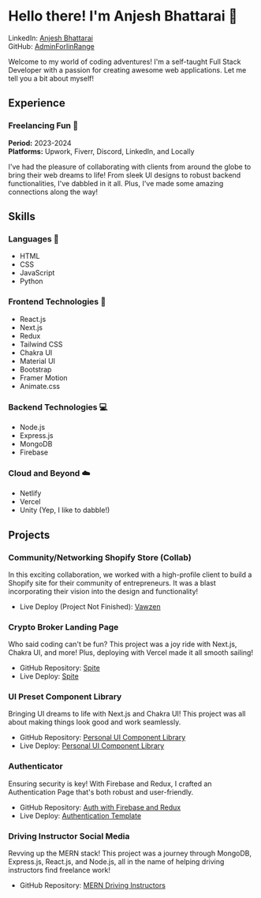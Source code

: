 # Hello there! I'm Anjesh Bhattarai 🌟


LinkedIn: [Anjesh Bhattarai](http://www.linkedin.com/in/anjesh-bhattarai)  
GitHub: [AdminForIinRange](http://www.github.com/AdminForIinRange)

Welcome to my world of coding adventures! I'm a self-taught Full Stack Developer with a passion for creating awesome web applications. Let me tell you a bit about myself!

## Experience

### Freelancing Fun 🎉
**Period:** 2023-2024  
**Platforms:** Upwork, Fiverr, Discord, LinkedIn, and Locally

I've had the pleasure of collaborating with clients from around the globe to bring their web dreams to life! From sleek UI designs to robust backend functionalities, I've dabbled in it all. Plus, I've made some amazing connections along the way!

## Skills

### Languages 🚀
- HTML
- CSS
- JavaScript
- Python

### Frontend Technologies 🎨
- React.js
- Next.js
- Redux
- Tailwind CSS
- Chakra UI
- Material UI
- Bootstrap
- Framer Motion
- Animate.css

### Backend Technologies 💻
- Node.js
- Express.js
- MongoDB
- Firebase

### Cloud and Beyond ☁️
- Netlify
- Vercel
- Unity (Yep, I like to dabble!)

## Projects

### Community/Networking Shopify Store (Collab)
In this exciting collaboration, we worked with a high-profile client to build a Shopify site for their community of entrepreneurs. It was a blast incorporating their vision into the design and functionality!
- Live Deploy (Project Not Finished): [Vawzen](https://vawzen.com/pages/j-copy)

### Crypto Broker Landing Page
Who said coding can't be fun? This project was a joy ride with Next.js, Chakra UI, and more! Plus, deploying with Vercel made it all smooth sailing!
- GitHub Repository: [Spite](https://github.com/AdminForIinRange/spite)
- Live Deploy: [Spite](https://spite-two.vercel.app/)

### UI Preset Component Library
Bringing UI dreams to life with Next.js and Chakra UI! This project was all about making things look good and work seamlessly.
- GitHub Repository: [Personal UI Component Library](https://github.com/AdminForIinRange/personaluicompnextjschakraui/)
- Live Deploy: [Personal UI Component Library](https://grape-adminforiinranges-projects.vercel.app/)

### Authenticator
Ensuring security is key! With Firebase and Redux, I crafted an Authentication Page that's both robust and user-friendly.
- GitHub Repository: [Auth with Firebase and Redux](https://github.com/AdminForIinRange/AuthwithFirebaseandRedux)
- Live Deploy: [Authentication Template](https://logintemplate-8b8e2.web.app)

### Driving Instructor Social Media
Revving up the MERN stack! This project was a journey through MongoDB, Express.js, React.js, and Node.js, all in the name of helping driving instructors find freelance work!
- GitHub Repository: [MERN Driving Instructors](https://github.com/AdminForIinRange/MERN-DrivingInstructors)

